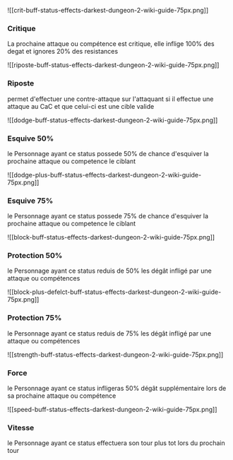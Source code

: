 

![[crit-buff-status-effects-darkest-dungeon-2-wiki-guide-75px.png]]
### Critique

La prochaine attaque ou compétence est critique, elle inflige 100% des degat et ignores 20% des resistances


![[riposte-buff-status-effects-darkest-dungeon-2-wiki-guide-75px.png]]
### Riposte

permet d'effectuer une contre-attaque sur l'attaquant si il effectue une attaque au CaC et que celui-ci est une cible valide 


![[dodge-buff-status-effects-darkest-dungeon-2-wiki-guide-75px.png]]
### Esquive 50%

le Personnage ayant ce status possede 50% de chance d'esquiver la prochaine attaque ou competence le ciblant



![[dodge-plus-buff-status-effects-darkest-dungeon-2-wiki-guide-75px.png]]
### Esquive 75%

le Personnage ayant ce status possede 75% de chance d'esquiver la prochaine attaque ou competence le ciblant



![[block-buff-status-effects-darkest-dungeon-2-wiki-guide-75px.png]]

### Protection 50%

le Personnage ayant ce status reduis de 50% les dégât infligé par une attaque ou compétences



![[block-plus-defelct-buff-status-effects-darkest-dungeon-2-wiki-guide-75px.png]]
### Protection 75%

le Personnage ayant ce status reduis de 75% les dégât infligé par une attaque ou compétences



![[strength-buff-status-effects-darkest-dungeon-2-wiki-guide-75px.png]]
### Force

le Personnage ayant ce status infligeras 50% dégât supplémentaire lors de sa prochaine attaque ou compétence


![[speed-buff-status-effects-darkest-dungeon-2-wiki-guide-75px.png]]
### Vitesse

le Personnage ayant ce status effectuera son tour plus tot lors du prochain tour


